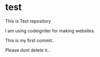 # test
This is Test repository

I am using codeigniter for making websites.

This is my first commit..

Please dont delete it..
